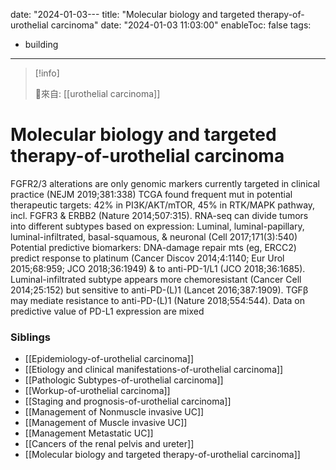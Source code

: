 date: "2024-01-03---
title: "Molecular biology and targeted therapy-of-urothelial carcinoma"
date: "2024-01-03 11:03:00"
enableToc: false
tags:
  - building
---
> [!info]
>
> 🌱來自: [[urothelial carcinoma]]
# Molecular biology and targeted therapy-of-urothelial carcinoma
FGFR2/3 alterations are only genomic markers currently targeted in clinical practice (NEJM 2019;381:338)
TCGA found frequent mut in potential therapeutic targets: 42% in PI3K/AKT/mTOR, 45% in RTK/MAPK pathway, incl. FGFR3 & ERBB2 (Nature 2014;507:315). RNA-seq can divide tumors into different subtypes based on expression: Luminal, luminal-papillary, luminal-infiltrated, basal-squamous, & neuronal (Cell 2017;171(3):540)
Potential predictive biomarkers: DNA-damage repair mts (eg, ERCC2) predict response to platinum (Cancer Discov 2014;4:1140; Eur Urol 2015;68:959; JCO 2018;36:1949) & to anti-PD-1/L1 (JCO 2018;36:1685). Luminal-infiltrated subtype appears more chemoresistant (Cancer Cell 2014;25:152) but sensitive to anti-PD-(L)1 (Lancet 2016;387:1909). TGFβ may mediate resistance to anti-PD-(L)1 (Nature 2018;554:544). Data on predictive value of PD-L1 expression are mixed
### Siblings
- [[Epidemiology-of-urothelial carcinoma]]
- [[Etiology and clinical manifestations-of-urothelial carcinoma]]
- [[Pathologic Subtypes-of-urothelial carcinoma]]
- [[Workup-of-urothelial carcinoma]]
- [[Staging and prognosis-of-urothelial carcinoma]]
- [[Management of Nonmuscle invasive UC]]
- [[Management of Muscle invasive UC]]
- [[Management Metastatic UC]]
- [[Cancers of the renal pelvis and ureter]]
- [[Molecular biology and targeted therapy-of-urothelial carcinoma]]
